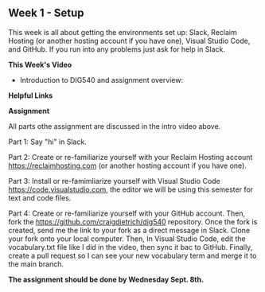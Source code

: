 ## Week 1 - Setup

This week is all about getting the environments set up: Slack, Reclaim Hosting (or another hosting account if you have one), Visual Studio Code, and GitHub. If you run into any problems just ask for help in Slack.

**This Week's Video**

- Introduction to DIG540 and assignment overview: 

**Helpful Links**

**Assignment**

All parts othe assignment are discussed in the intro video above.

Part 1: Say "hi" in Slack.

Part 2: Create or re-familiarize yourself with your Reclaim Hosting account <https://reclaimhosting.com> (or another hosting account if you have one).

Part 3: Install or re-famimliarize yourself with Visual Studio Code <https://code.visualstudio.com>, the editor we will be using this semester for text and code files.

Part 4: Create or re-familiarize yourself with your GitHub account. Then, fork the <https://github.com/craigdietrich/dig540> repository. Once the fork is created, send me the link to your fork as a direct message in Slack. Clone your fork onto your local computer. Then, In Visual Studio Code, edit the vocabulary.txt file like I did in the video, then sync it bac to GitHub. Finally, create a pull request so I can see your new vocabulary term and merge it to the main branch.

**The assignment should be done by Wednesday Sept. 8th.**
